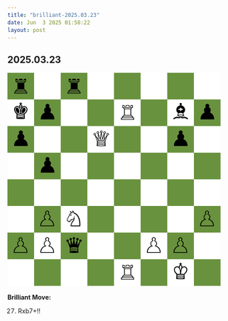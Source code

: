 ```yaml
---
title: "brilliant-2025.03.23"
date: Jun  3 2025 01:58:22
layout: post
---
```


## 2025.03.23

![](/images/brilliant-2025.03.23.png)

**Brilliant Move:**

27. Rxb7+!!
